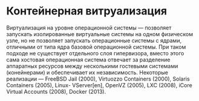# Контейнерная витруализация
Виртуализация на уровне операционной системы — 
позволяет запускать изолированные виртуальные 
системы на одном физическом узле, но не позволяет
запускать операционные системы с ядрами, отличными
от типа ядра базовой операционной системы. При
таком подходе не существует отдельного слоя
гипервизора, вместо этого сама хостовая операционная
система отвечает за разделение аппаратных ресурсов
между несколькими гостевыми системами
(конейнерами) и обеспечивает их независимость.
Некоторые реализации — FreeBSD Jail (2000), Virtuozzo
Containers (2000), Solaris Containers (2005), Linux-
VServer[en], OpenVZ (2005), LXC (2008), iCore Virtual
Accounts (2008), Docker (2013).
